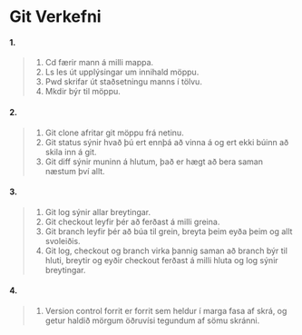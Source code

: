 # Git Verkefni
#### 1.
> 1. Cd færir mann á milli mappa.
> 2. Ls les út upplýsingar um innihald möppu.
> 3. Pwd skrifar út staðsetningu manns í tölvu.
> 4. Mkdir býr til möppu.
#### 2.
> 1. Git clone afritar git möppu frá netinu.
> 2. Git status sýnir hvað þú ert ennþá að vinna á og ert ekki búinn að skila inn á git.
> 3. Git diff sýnir muninn á hlutum, það er hægt að bera saman næstum því allt.
#### 3.
> 1. Git log sýnir allar breytingar.
> 2. Git checkout leyfir þér að ferðast á milli greina.
> 3. Git branch leyfir þér að búa til grein, breyta þeim eyða þeim og allt svoleiðis.
> 4. Git log, checkout og branch virka þannig saman að branch býr til hluti, breytir og eyðir checkout ferðast á milli hluta og log sýnir breytingar.
#### 4.
> 1. Version control forrit er forrit sem heldur í marga fasa af skrá, og getur haldið mörgum öðruvísi tegundum af sömu skránni.